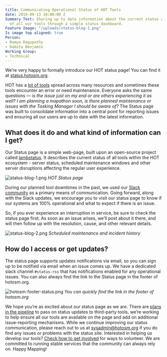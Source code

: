 ```yaml
---
title: Communicating Operational Status of HOT Tools
date: 2019-09-13 10:00:00 Z
Summary Text: Sharing up to date information about the current status and operation
  of all our tools through a simple status dashboard.
Feature Image: "/uploads/status-blog-1.png"
Is image top aligned: true
Person:
- Ramya Ragupathy
- Dakota Benjamin
Working Group:
- Technical
---
```


We’re very happy to formally introduce our HOT status page! You can find it at [status.hotosm.org](https://status.hotosm.org/). 

HOT has a [lot of tools](https://www.hotosm.org/tools-and-data) spread across many resources and sometimes these tools encounter an error or need maintenance. Everyone asks the same questions — *is the issue just on my end or are others experiencing it as well?* *I am planning a mapathon soon, is there planned maintenance or issues with the Tasking Manager I should be aware of?* The Status page was built to consolidate information into a central point for reporting issues and ensuring all our users are up to date with the latest information. 

## What does it do and what kind of information can I get? 

Our Status page is a simple web-page, built upon an open-source project called [lambstatus](https://lambstatus.github.io/). It describes the current status of all tools within the HOT ecosystem - server status, scheduled maintenance windows and other server disruptions affecting the regular user experience.

![status-blog-1.png](/uploads/status-blog-1.png)
*HOT Status page*

During our planned tool downtimes in the past,  we used our [Slack community](https://slack.hotosm.org/) as a primary means of communication. Going forward, along with the Slack updates, we encourage you to visit our status page to know if our systems are 100% operational and what to expect if there is an issue.

So, if you ever experience an interruption in service, be sure to check the status page first. As soon as an issue arises, we’ll post about it there, and will then follow up with the resolution, cause, and other relevant details.

![status-blog-2.png](/uploads/status-blog-2.png)
*Scheduled maintenance and incident history*

## How do I access or get updates? 

The status page supports updates notifications via email,  so you can sign up to be notified via email when an issue comes up. We have a dedicated slack channel `#status-rss` that has notifications enabled for any operational issues. You can also always find the link to the Status page in the footer of hotosm.org.

![hotosm-footer-status.png](/uploads/hotosm-footer-status.png)
*You can quickly find the link in the footer of hotosm.org*

We hope you’re as excited about our status page as we are. There are [plans in the pipeline](https://github.com/hotosm/hotosm-status-lambda/issues) to pass on status updates to third-party tools, we’re working to help ensure all our tools are available on the page and add on additional issue-reporting mechanisms. While we continue improving our status communication, please reach out to us at <a href="mailto:sysadmin@hotosm.org">sysadmin@hotosm.org</a> if you do find any issues or problems with the status site. Interested in helping us develop our tools? [Check how to get involved](https://www.hotosm.org/get-involved) for ways to volunteer. We are committed to running stable services that the community can always rely on. Happy Mapping!
